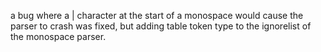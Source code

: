 a bug where a | character at the start of a monospace would cause the parser to crash was fixed, but adding table token type to the ignorelist of the monospace parser.